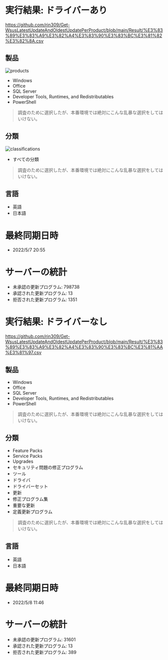 # 実行結果: ドライバーあり
https://github.com/rin309/Get-WsusLatestUpdateAndOldestUpdatePerProduct/blob/main/Result/%E3%83%89%E3%83%A9%E3%82%A4%E3%83%90%E3%83%BC%E3%81%82%E3%82%8A.csv

## 製品
![products](https://user-images.githubusercontent.com/760251/167159398-56ddfb56-b33c-497f-9fd0-549a2a67d283.png)

- Windows
- Office
- SQL Server
- Developer Tools, Runtimes, and Redistributables
- PowerShell

> 調査のために選択したが、本番環境では絶対にこんな乱暴な選択をしてはいけない。

## 分類
![classifications](https://user-images.githubusercontent.com/760251/167159433-57aff51d-6b1d-4dc5-8517-fd0119148b9e.png)

- すべての分類

> 調査のために選択したが、本番環境では絶対にこんな乱暴な選択をしてはいけない。

## 言語
- 英語
- 日本語

# 最終同期日時
- 2022/5/7 20:55

# サーバーの統計
- 未承認の更新プログラム: 798738
- 承認された更新プログラム: 13
- 拒否された更新プログラム: 1351

# 実行結果: ドライバーなし
https://github.com/rin309/Get-WsusLatestUpdateAndOldestUpdatePerProduct/blob/main/Result/%E3%83%89%E3%83%A9%E3%82%A4%E3%83%90%E3%83%BC%E3%81%AA%E3%81%97.csv

## 製品
- Windows
- Office
- SQL Server
- Developer Tools, Runtimes, and Redistributables
- PowerShell

> 調査のために選択したが、本番環境では絶対にこんな乱暴な選択をしてはいけない。

## 分類
- Feature Packs
- Service Packs
- Upgrades
- セキュリティ問題の修正プログラム
- ツール
- ドライバ
- ドライバーセット
- 更新
- 修正プログラム集
- 重要な更新
- 定義更新プログラム

> 調査のために選択したが、本番環境では絶対にこんな乱暴な選択をしてはいけない。

## 言語
- 英語
- 日本語

# 最終同期日時
- 2022/5/8 11:46

# サーバーの統計
- 未承認の更新プログラム: 31601
- 承認された更新プログラム: 13
- 拒否された更新プログラム: 389
